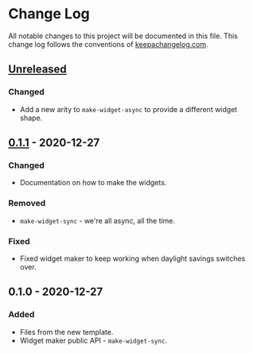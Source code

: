 # Change Log
All notable changes to this project will be documented in this file. This change log follows the conventions of [keepachangelog.com](http://keepachangelog.com/).

## [Unreleased]
### Changed
- Add a new arity to `make-widget-async` to provide a different widget shape.

## [0.1.1] - 2020-12-27
### Changed
- Documentation on how to make the widgets.

### Removed
- `make-widget-sync` - we're all async, all the time.

### Fixed
- Fixed widget maker to keep working when daylight savings switches over.

## 0.1.0 - 2020-12-27
### Added
- Files from the new template.
- Widget maker public API - `make-widget-sync`.

[Unreleased]: https://github.com/your-name/kaf1/compare/0.1.1...HEAD
[0.1.1]: https://github.com/your-name/kaf1/compare/0.1.0...0.1.1

